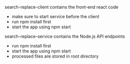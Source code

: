 search-replace-client contains the front-end react code
- make sure to start service before the client
- run npm install first
- start the app using npm start

search-replace-service contains the Node.js API endpoints
- run npm install first
- start the app using npm start
- processed files are stored in root directory